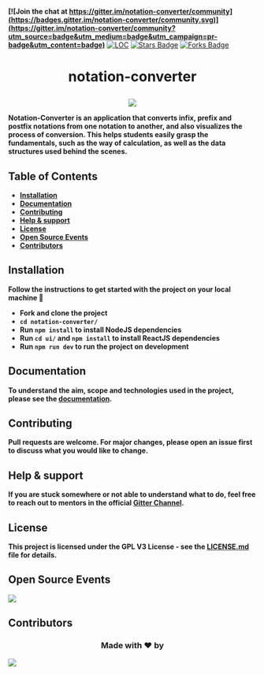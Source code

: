 **[![Join the chat at https://gitter.im/notation-converter/community](https://badges.gitter.im/notation-converter/community.svg)](https://gitter.im/notation-converter/community?utm_source=badge&utm_medium=badge&utm_campaign=pr-badge&utm_content=badge)**
<a href="https://github.com/adityabisoi/notation-converter"><img src="https://sloc.xyz/github/adityabisoi/notation-converter" alt="LOC"/></a>
<a href="https://github.com/adityabisoi/notation-converter/stargazers"><img src="https://img.shields.io/github/stars/adityabisoi/notation-converter" alt="Stars Badge"/></a>
<a href="https://github.com/adityabisoi/notation-converter/network/members"><img src="https://img.shields.io/github/forks/adityabisoi/notation-converter" alt="Forks Badge"/></a>

# <p align = "center"> notation-converter </p>

<p align="center" width="100%"><img src="https://user-images.githubusercontent.com/86164395/145943167-45765c08-7057-4645-bfc9-c5a1529b2cfd.jpg"></p>
   
****Notation-Converter is an application that converts infix, prefix and postfix notations from one notation to another, and also visualizes the process of conversion. This helps students easily grasp the fundamentals, such as the way of calculation, as well as the data structures used behind the scenes.****

## Table of Contents
 
  - **[Installation](https://github.com/Chayan-11/notation-converter/blob/main/README.md#installation)**
  - **[Documentation](https://github.com/Chayan-11/notation-converter/blob/main/README.md#documentation)**
  - **[Contributing](https://github.com/Chayan-11/notation-converter/blob/main/README.md#contributing)**
  - **[Help & support](https://github.com/Chayan-11/notation-converter/blob/main/README.md#help--support)**
  - **[License](https://github.com/Chayan-11/notation-converter/blob/main/README.md#license)**
  - **[Open Source Events](https://github.com/Chayan-11/notation-converter/blob/main/README.md#open-source-events)**
  - **[Contributors](https://github.com/Chayan-11/notation-converter/blob/main/README.md#contributors)**
 
## Installation

**Follow the instructions to get started with the project on your local machine 🚀**

* **Fork and clone the project**
* **`cd notation-converter/`**
* **Run `npm install` to install NodeJS dependencies**
* **Run `cd ui/` and `npm install` to install ReactJS dependencies**
* **Run `npm run dev` to run the project on development**

## Documentation

**To understand the aim, scope and technologies used in the project, please see the [documentation](https://bit.ly/333oeRj).**

## Contributing

**Pull requests are welcome. For major changes, please open an issue first to discuss what you would like to change.**

## Help & support

**If you are stuck somewhere or not able to understand what to do, feel free to reach out to mentors in the official [Gitter Channel](https://gitter.im/notation-converter/community).**

## License

**This project is licensed under the GPL V3 License - see the [LICENSE.md](https://github.com/adityabisoi/notation-converter/blob/main/LICENSE) file for details.**

##  Open Source Events

 <img  src="https://vchrombiediary.files.wordpress.com/2017/12/screenshot-from-2017-12-05-17-02-03-another-copy-e1512483232128.png" href="https://kwoc.kossiitkgp.org/">

## Contributors

### <p align="center"> Made with ❤️ by </p>

<a href="https://github.com/adityabisoi/notation-converter/graphs/contributors">
  <img src="https://contrib.rocks/image?repo=adityabisoi/notation-converter" />
</a>
